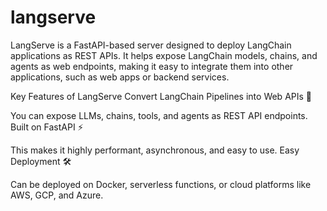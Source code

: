 # langserve


LangServe is a FastAPI-based server designed to deploy LangChain applications as REST APIs. It helps expose LangChain models, chains, and agents as web endpoints, making it easy to integrate them into other applications, such as web apps or backend services.

Key Features of LangServe
Convert LangChain Pipelines into Web APIs 🚀

You can expose LLMs, chains, tools, and agents as REST API endpoints.
Built on FastAPI ⚡

This makes it highly performant, asynchronous, and easy to use.
Easy Deployment 🛠️

Can be deployed on Docker, serverless functions, or cloud platforms like AWS, GCP, and Azure.

